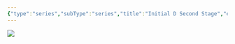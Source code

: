 ```yaml
---
{"type":"series","subType":"series","title":"Initial D Second Stage","englishTitle":"Initial D Second Stage","year":1999,"dataSource":"MALAPI","url":"https://myanimelist.net/anime/186/Initial_D_Second_Stage","id":186,"genres":["Action","Drama"],"studios":["Pastel"],"episodes":13,"duration":"23 min per ep","onlineRating":8.17,"actors":null,"image":"https://cdn.myanimelist.net/images/anime/8/12750.jpg","released":true,"streamingServices":["Crunchyroll","Funimation","Shahid"],"airing":false,"airedFrom":"15/10/1999","airedTo":"21/01/2000","watched":false,"lastWatched":"","personalRating":0,"tags":["mediaDB/tv/series"],"dg-publish":true,"dateWatched":"2016-01-01","permalink":"/media-db/series/initial-d-second-stage-1999/","dgPassFrontmatter":true,"noteIcon":"1","created":"2023-12-15T00:09:52.371+05:30","updated":"2023-12-15T00:16:11.473+05:30"}
---
```


<img src="https://cdn.myanimelist.net/images/anime/8/12750.jpg">